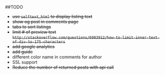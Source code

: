 ##TODO
- ~~use `selftext_html` to display listing text~~
- ~~show og post in comments page~~
- ~~tabs to sort listings~~
- ~~limit # of preview text `http://stackoverflow.com/questions/6983912/how-to-limit-inner-text-of-div-to-175-characters`~~
- ~~add google analytics~~
- ~~add guide~~
- different color name in comments for author
- SSL support
- ~~Reduce the number of returned posts with api call~~
